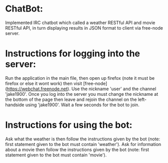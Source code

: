 # ChatBot:
Implemented IRC chatbot which called a weather RESTful API and movie RESTful API, in turn displaying results in JSON format to client via free-node server.

# Instructions for logging into the server:
Run the application in the main file, then open up firefox (note it must be firefox or else it wont work) then visit [free-node] (https://webchat.freenode.net). Use the nickname 'user' and the channel 'jake1900'. Once you log into the server you must change the nickname at the bottom of the page then leave and rejoin the channel on the left-handside using 'jake1900'. Wait a few seconds for the bot to join.

# Instructions for using the bot:
Ask what the weather is then follow the instructions given by the bot (note: first statement given to the bot must contain 'weather'). Ask for information about a movie then follow the instructions given by the bot (note: first statement given to the bot must contain 'movie').
